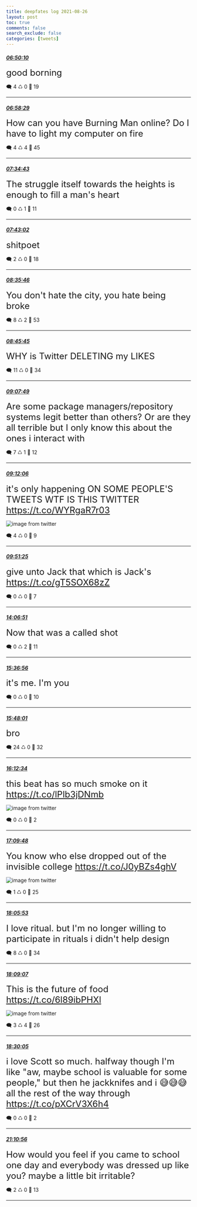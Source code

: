 ```yaml
---
title: deepfates log 2021-08-26
layout: post
toc: true
comments: false
search_exclude: false
categories: [tweets]
---
```



#### <a href = "https://twitter.com/deepfates/status/1430875217375662081">*06:50:10*</a>

<font size="5">good borning</font>



🗨️ 4 ♺ 0 🤍  19   

---
    
#### <a href = "https://twitter.com/deepfates/status/1430877309557424129">*06:58:29*</a>

<font size="5">How can you have Burning Man online? Do I have to light my computer on fire</font>



🗨️ 4 ♺ 4 🤍  45   

---
    
#### <a href = "https://twitter.com/deepfates/status/1430886427571720197">*07:34:43*</a>

<font size="5">The struggle itself towards the heights is enough to fill a man's heart</font>



🗨️ 0 ♺ 1 🤍  11   

---
    
#### <a href = "https://twitter.com/deepfates/status/1430888522047651841">*07:43:02*</a>

<font size="5">shitpoet</font>



🗨️ 2 ♺ 0 🤍  18   

---
    
#### <a href = "https://twitter.com/deepfates/status/1430901789319065605">*08:35:46*</a>

<font size="5">You don't hate the city, you hate being broke</font>



🗨️ 8 ♺ 2 🤍  53   

---
    
#### <a href = "https://twitter.com/deepfates/status/1430904301421953026">*08:45:45*</a>

<font size="5">WHY is Twitter DELETING my LIKES</font>



🗨️ 11 ♺ 0 🤍  34   

---
    
#### <a href = "https://twitter.com/deepfates/status/1430909858082136064">*09:07:49*</a>

<font size="5">Are some package managers/repository systems legit better than others? Or are they all terrible but I only know this about the ones i interact with</font>



🗨️ 7 ♺ 1 🤍  12   

---
    
#### <a href = "https://twitter.com/deepfates/status/1430910935590445057">*09:12:06*</a>

<font size="5">it's only happening ON SOME PEOPLE'S TWEETS  WTF IS THIS TWITTER  https://t.co/WYRgaR7r03</font>

![image from twitter](/./images/from_twitter/E9ud6V5UUAAjtBj.png)


🗨️ 4 ♺ 0 🤍  9   

---
    
#### <a href = "https://twitter.com/deepfates/status/1430920827877269504">*09:51:25*</a>

<font size="5">give unto Jack that which is Jack's   https://t.co/gT5SOX68zZ</font>



🗨️ 0 ♺ 0 🤍  7   

---
    
#### <a href = "https://twitter.com/deepfates/status/1430985111508553733">*14:06:51*</a>

<font size="5">Now that was a called shot</font>



🗨️ 0 ♺ 2 🤍  11   

---
    
#### <a href = "https://twitter.com/deepfates/status/1431007779142184963">*15:36:56*</a>

<font size="5">it's me. I'm you</font>



🗨️ 0 ♺ 0 🤍  10   

---
    
#### <a href = "https://twitter.com/deepfates/status/1431010570791161870">*15:48:01*</a>

<font size="5">bro</font>



🗨️ 24 ♺ 0 🤍  32   

---
    
#### <a href = "https://twitter.com/deepfates/status/1431016748527104004">*16:12:34*</a>

<font size="5">this beat has so much smoke on it  https://t.co/lPlb3jDNmb</font>

![image from twitter](/./images/from_twitter/E9v-Jj2XEAw0mzK.jpg)


🗨️ 0 ♺ 0 🤍  2   

---
    
#### <a href = "https://twitter.com/deepfates/status/1431031153402724354">*17:09:48*</a>

<font size="5">You know who else dropped out of the invisible college  https://t.co/J0yBZs4ghV</font>

![image from twitter](/./images/from_twitter/E9wLQBBXEAIT2Fr.jpg)


🗨️ 1 ♺ 0 🤍  25   

---
    
#### <a href = "https://twitter.com/deepfates/status/1431045265884991492">*18:05:53*</a>

<font size="5">I love ritual. but I'm no longer willing to participate in rituals i didn't help design</font>



🗨️ 8 ♺ 0 🤍  34   

---
    
#### <a href = "https://twitter.com/deepfates/status/1431046077319286792">*18:09:07*</a>

<font size="5">This is the future of food  https://t.co/6l89ibPHXl</font>

![image from twitter](/./images/from_twitter/E9wY0rpWYAA6VRu.jpg)


🗨️ 3 ♺ 4 🤍  26   

---
    
#### <a href = "https://twitter.com/deepfates/status/1431051355846844417">*18:30:05*</a>

<font size="5">i love Scott so much. halfway though I'm like "aw, maybe school is valuable for some people," but then he jackknifes and i 😅😅😅 all the rest of the way through   https://t.co/pXCrV3X6h4</font>



🗨️ 0 ♺ 0 🤍  2   

---
    
#### <a href = "https://twitter.com/deepfates/status/1431091834441371650">*21:10:56*</a>

<font size="5">How would you feel if you came to school one day and everybody was dressed up like you?  maybe a little bit irritable?</font>



🗨️ 2 ♺ 0 🤍  13   

---
    
            
